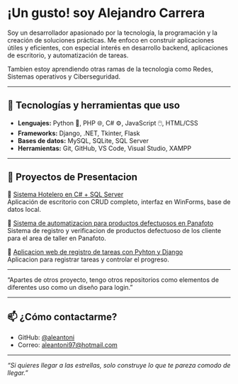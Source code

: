 # ¡Un gusto! soy Alejandro Carrera

Soy un desarrollador apasionado por la tecnología, la programación y la creación de soluciones prácticas. Me enfoco en construir aplicaciones útiles y eficientes, con especial interés en desarrollo backend, aplicaciones de escritorio, y automatización de tareas.

Tambien estoy aprendiendo otras ramas de la tecnologia como Redes, Sistemas operativos y Ciberseguridad.

---

## 🧰 Tecnologías y herramientas que uso

- **Lenguajes:** Python 🐍, PHP 🌐, C# ⚙️, JavaScript 🖱️, HTML/CSS
- **Frameworks:** Django, .NET, Tkinter, Flask
- **Bases de datos:** MySQL, SQLite, SQL Server
- **Herramientas:** Git, GitHub, VS Code, Visual Studio, XAMPP

---

## 🚀 Proyectos de Presentacion

🔹 [Sistema Hotelero en C# + SQL Server](https://github.com/aleantoni/Csharp-SitemaHotel)  
Aplicación de escritorio con CRUD completo, interfaz en WinForms, base de datos local.

🔹 [Sistema de automatizacion para productos defectuosos en Panafoto](https://github.com/aleantoni/WebApp-SistemaDeProductos)  
Sistema de registro y verificacion de productos defectuoso de los cliente para el area de taller en Panafoto.

🔹 [Aplicacion web de registro de tareas con Pyhton y Django](https://github.com/aleantoni/WebApp-RegistrodeTareas)  
Aplicacion para registrar tareas y controlar el progreso.

---

“Apartes de otros proyecto, tengo otros repositorios como elementos de diferentes uso como un diseño para login.”

---

## 📫 ¿Cómo contactarme?

- GitHub: [@aleantoni](https://github.com/aleantoni)
- Correo: aleantoni97@hotmail.com

---

_“Si quieres llegar a las estrellas, solo construye lo que te pareza comodo de llegar.”_

